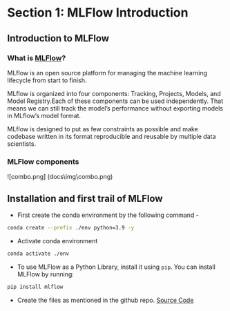 # Section 1: MLFlow Introduction

## Introduction to MLFlow

### What is [MLFlow](https://mlflow.org/)?
MLflow is an open source platform for managing the machine learning lifecycle from start to finish.

MLflow is organized into four components: Tracking, Projects, Models, and Model Registry.Each of these components can be used independently. That means we can still track the model’s performance without exporting models in MLflow’s model format.

MLflow is designed to put as few constraints as possible and make codebase written in its format reproducible and reusable by multiple data scientists.


### MLFlow components
![combo.png]
(docs\img\combo.png)
## Installation and first trail of MLFlow

* First create the conda environment by the following command -

```bash
conda create --prefix ./env python=3.9 -y
```

* Activate conda environment

```bash
conda activate ./env 
```

* To use MLFlow as a Python Library, install it using `pip`. You can install MLFlow by running:

```bash 
pip install mlflow
```

* Create the files as mentioned in the github repo.
[Source Code]()

